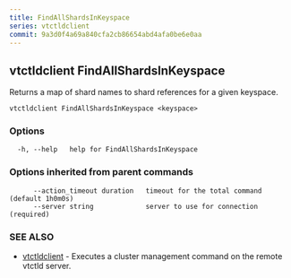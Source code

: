 ```yaml
---
title: FindAllShardsInKeyspace
series: vtctldclient
commit: 9a3d0f4a69a840cfa2cb86654abd4afa0be6e0aa
---
```

## vtctldclient FindAllShardsInKeyspace

Returns a map of shard names to shard references for a given keyspace.

```
vtctldclient FindAllShardsInKeyspace <keyspace>
```

### Options

```
  -h, --help   help for FindAllShardsInKeyspace
```

### Options inherited from parent commands

```
      --action_timeout duration   timeout for the total command (default 1h0m0s)
      --server string             server to use for connection (required)
```

### SEE ALSO

* [vtctldclient](../)	 - Executes a cluster management command on the remote vtctld server.

